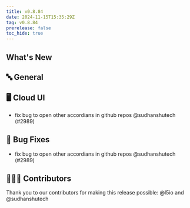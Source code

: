 ```yaml
---
title: v0.8.84
date: 2024-11-15T15:35:29Z
tag: v0.8.84
prerelease: false
toc_hide: true
---
```


## What's New
## 🔤 General
## 🖥 Cloud UI

- fix bug to open other accordians in github repos @sudhanshutech (#2989)

## 🐛 Bug Fixes

- fix bug to open other accordians in github repos @sudhanshutech (#2989)

## 👨🏽‍💻 Contributors

Thank you to our contributors for making this release possible:
@l5io and @sudhanshutech

